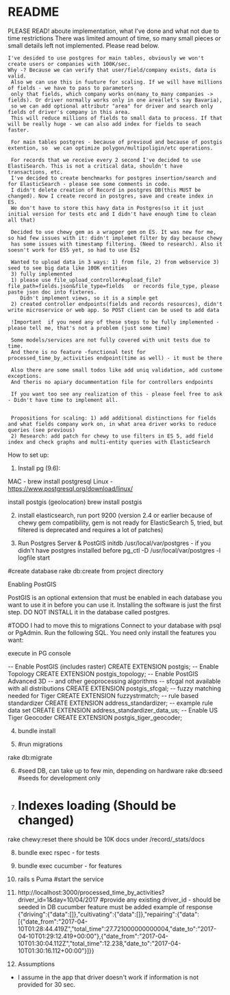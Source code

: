# README
PLEASE READ! aboute implementation, what I've done and what not due to time restrictions
    There was limited amount of time, so many small pieces or small details left not implemented. Please read below. 
    
    I've desided to use postgres for main tables, obviously we won't create users or companies with 100K/sec. 
    Why -? Because we can verify that user/field/company exists, data is valid. 
     Also we can use this in fuuture for scaling. If we will have millions of fields - we have to pass to parameters 
     only that fields, which company works on(many_to_many companies -> fields). Or driver normally works only in one area(let's say Bavaria),
     so we can add optional attributr "area" for driver and search only fields of driver's company in this area. 
     This will reduce millions of fields to small data to process. If that will be really huge - we can also add index for fields to seach faster. 
     
     For main tables postgres - because of previoud and because of postgis extention, so  we can optimize polygon/multipoligin/etc operations. 
     
     For records that we receive every 2 second I've decided to use ElastiSearch. This is not a critical data, shouldn't have transactions, etc.
     I've decided to create benchmarks for postgres insertion/search and for ElasticSearch - please see some comments in code. 
     I didn't delete creation of Record in postgres DB(this MUST be changed). Now I create record in postgres, save and create index in ES. 
     We don't have to store this havy data in Postgres(so it it just initial version for tests etc and I didn't have enough time to clean all that)
     
     Decided to use chewy gem as a wrapper gem on ES. It was new for me, so had few issues with it: didn't implemet filter by day because chewy 
     has some issues with timestamp filtering. (Need to research). Also it soesn't work for ES5 yet, so had to use ES2 
     
     Wanted to upload data in 3 ways: 1) from file, 2) from webservice 3) seed to see big data like 100K entities
     3) fully implemented
     1) please use file_upload_controller#upload_file?file_path=fields.json&file_type=fields   or records file_type, please paste json doc into fixteres.
        Didn't implement views, so it is a simple get
     2) created controller endpoints(fields and records resources), didn't write microservice or web app. So POST client can be used to add data
     
     !Important  if you need any of these steps to be fully implemented - please tell me, that's not a problem (just some time)
     
     Some models/services are not fully covered with unit tests due to time. 
     And there is no feature -functional test for processed_time_by_activities endpoint(time as well) - it must be there  
     
     Also there are some small todos like add uniq validation, add custome exceptions. 
     And theris no apiary docummentation file for controllers endpoints 
     
     If you want too see any realization of this - please feel free to ask - Didn't have time to implement all. 
     
     
     Propositions for scaling: 1) add additional distinctions for fields and what fields company work on, in what area driver works to reduce queries (see previous)
     2) Research: add patch for chewy to use filters in ES 5, add field index and check graphs and multi-entity queries with ElasticSearch
     
     
How to set up: 

1) Install pg (9.6):

MAC -  brew install postgresql
Linux - https://www.postgresql.org/download/linux/

install postgis (geolocation) 
brew install postgis

2) install elasticsearch, run port 9200 (version  2.4 or earlier  because of chewy gem compatibility,
 gem is not ready for ElasticSearch 5, tried, but filtered is deprecated and requires a lot of patches)

3) Run Postgres Server & PostGIS
initdb /usr/local/var/postgres - if you didn't have postgres installed before 
pg_ctl -D /usr/local/var/postgres -l logfile start


#create database
rake db:create  from project directory

Enabling PostGIS

PostGIS is an optional extension that must be enabled in each database you want to use it in before you can use it. Installing the software is just the first step. DO NOT INSTALL it in the database called postgres.


#TODO I had to move this to migrations
Connect to your database with psql or PgAdmin. Run the following SQL. You need only install the features you want:

execute in PG console


-- Enable PostGIS (includes raster)
CREATE EXTENSION postgis;
-- Enable Topology
CREATE EXTENSION postgis_topology;
-- Enable PostGIS Advanced 3D 
-- and other geoprocessing algorithms
-- sfcgal not available with all distributions
CREATE EXTENSION postgis_sfcgal;
-- fuzzy matching needed for Tiger
CREATE EXTENSION fuzzystrmatch;
-- rule based standardizer
CREATE EXTENSION address_standardizer;
-- example rule data set
CREATE EXTENSION address_standardizer_data_us;
-- Enable US Tiger Geocoder
CREATE EXTENSION postgis_tiger_geocoder;

4) bundle install

5) #run migrations

rake db:migrate    

6) #seed DB, can take up to few min, depending on hardware
rake db:seed      #seeds for development only

7) # Indexes loading (Should be changed)
rake chewy:reset       there should be 10K docs under /record/_stats/docs

8) bundle exec rspec   - for tests

9) bundle exec cucumber  - for features

10) rails s Puma       #start the service
  
11) http://localhost:3000/processed_time_by_activities?driver_id=1&day=10/04/2017  #provide any existing driver_id - should be seeded in DB
cucumber feature  must be added 
example of response
{"driving":{"data":[]},"cultivating":{"data":[]},"repairing":{"data":[{"date_from":"2017-04-10T01:28:44.419Z","total_time":27.721000000000004,"date_to":"2017-04-10T01:29:12.419+00:00"},{"date_from":"2017-04-10T01:30:04.112Z","total_time":12.238,"date_to":"2017-04-10T01:30:16.112+00:00"}]}}

12) Assumptions 
  - I assume in the app that driver doesn't work if information is not provided for 30 sec. 
 
     

